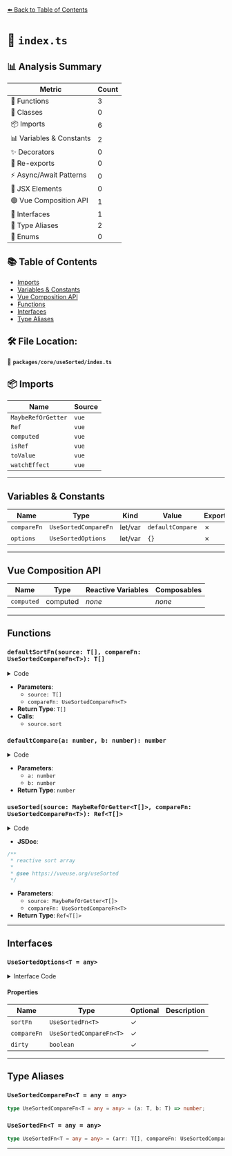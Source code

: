 [⬅️ Back to Table of Contents](../../../index.md)

# 📄 `index.ts`

## 📊 Analysis Summary

| Metric | Count |
|--------|-------|
| 🔧 Functions | 3 |
| 🧱 Classes | 0 |
| 📦 Imports | 6 |
| 📊 Variables & Constants | 2 |
| ✨ Decorators | 0 |
| 🔄 Re-exports | 0 |
| ⚡ Async/Await Patterns | 0 |
| 💠 JSX Elements | 0 |
| 🟢 Vue Composition API | 1 |
| 📐 Interfaces | 1 |
| 📑 Type Aliases | 2 |
| 🎯 Enums | 0 |

## 📚 Table of Contents

- [Imports](#imports)
- [Variables & Constants](#variables-constants)
- [Vue Composition API](#vue-composition-api)
- [Functions](#functions)
- [Interfaces](#interfaces)
- [Type Aliases](#type-aliases)

## 🛠️ File Location:
📂 **`packages/core/useSorted/index.ts`**

## 📦 Imports

| Name | Source |
|------|--------|
| `MaybeRefOrGetter` | `vue` |
| `Ref` | `vue` |
| `computed` | `vue` |
| `isRef` | `vue` |
| `toValue` | `vue` |
| `watchEffect` | `vue` |


---

## Variables & Constants

| Name | Type | Kind | Value | Exported |
|------|------|------|-------|----------|
| `compareFn` | `UseSortedCompareFn` | let/var | `defaultCompare` | ✗ |
| `options` | `UseSortedOptions` | let/var | `{}` | ✗ |


---

## Vue Composition API

| Name | Type | Reactive Variables | Composables |
|------|------|-------------------|-------------|
| `computed` | computed | *none* | *none* |


---

## Functions

### `defaultSortFn(source: T[], compareFn: UseSortedCompareFn<T>): T[]`

<details><summary>Code</summary>

```ts
<T>(source: T[], compareFn: UseSortedCompareFn<T>): T[] => source.sort(compareFn)
```
</details>

- **Parameters**:
  - `source: T[]`
  - `compareFn: UseSortedCompareFn<T>`
- **Return Type**: `T[]`
- **Calls**:
  - `source.sort`
### `defaultCompare(a: number, b: number): number`

<details><summary>Code</summary>

```ts
(a, b) => a - b
```
</details>

- **Parameters**:
  - `a: number`
  - `b: number`
- **Return Type**: `number`
### `useSorted(source: MaybeRefOrGetter<T[]>, compareFn: UseSortedCompareFn<T>): Ref<T[]>`

<details><summary>Code</summary>

```ts
export function useSorted<T = any>(source: MaybeRefOrGetter<T[]>, compareFn?: UseSortedCompareFn<T>): Ref<T[]>
```
</details>

- **JSDoc**:
```ts
/**
 * reactive sort array
 *
 * @see https://vueuse.org/useSorted
 */
```

- **Parameters**:
  - `source: MaybeRefOrGetter<T[]>`
  - `compareFn: UseSortedCompareFn<T>`
- **Return Type**: `Ref<T[]>`

---

## Interfaces

### `UseSortedOptions<T = any>`

<details><summary>Interface Code</summary>

```ts
export interface UseSortedOptions<T = any> {
  /**
   * sort algorithm
   */
  sortFn?: UseSortedFn<T>
  /**
   * compare function
   */
  compareFn?: UseSortedCompareFn<T>
  /**
   * change the value of the source array
   * @default false
   */
  dirty?: boolean
}
```
</details>

#### Properties

| Name | Type | Optional | Description |
|------|------|----------|-------------|
| `sortFn` | `UseSortedFn<T>` | ✓ |  |
| `compareFn` | `UseSortedCompareFn<T>` | ✓ |  |
| `dirty` | `boolean` | ✓ |  |


---

## Type Aliases

### `UseSortedCompareFn<T = any = any>`

```ts
type UseSortedCompareFn<T = any = any> = (a: T, b: T) => number;
```

### `UseSortedFn<T = any = any>`

```ts
type UseSortedFn<T = any = any> = (arr: T[], compareFn: UseSortedCompareFn<T>) => T[];
```


---
